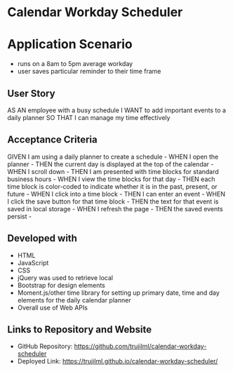 # Calendar Workday Scheduler

# Application Scenario

* runs on a 8am to 5pm average workday
* user saves particular reminder to their time frame 


## User Story
AS AN employee with a busy schedule
I WANT to add important events to a daily planner
SO THAT I can manage my time effectively

## Acceptance Criteria
GIVEN I am using a daily planner to create a schedule -
WHEN I open the planner -
THEN the current day is displayed at the top of the calendar -
WHEN I scroll down - 
THEN I am presented with time blocks for standard business hours -
WHEN I view the time blocks for that day -
THEN each time block is color-coded to indicate whether it is in the past, present, or future -
WHEN I click into a time block -
THEN I can enter an event -
WHEN I click the save button for that time block -
THEN the text for that event is saved in local storage -
WHEN I refresh the page -
THEN the saved events persist -

## Developed with
* HTML
* JavaScript
* CSS
* jQuery was used to retrieve local
* Bootstrap for design elements
* Moment.js/other time library for setting up primary date, time and day elements for the daily calendar planner
* Overall use of Web APIs

## Links to Repository and Website
* GitHub Repository: https://github.com/trujilml/calendar-workday-scheduler 
* Deployed Link: https://trujilml.github.io/calendar-workday-scheduler/ 